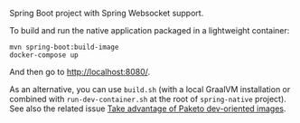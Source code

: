Spring Boot project with Spring Websocket support.

To build and run the native application packaged in a lightweight container:
```
mvn spring-boot:build-image
docker-compose up
```

And then go to [http://localhost:8080/](http://localhost:8080/).

As an alternative, you can use `build.sh` (with a local GraalVM installation or combined with
`run-dev-container.sh` at the root of `spring-native` project). See also the related issue
[Take advantage of Paketo dev-oriented images](https://github.com/spring-projects-experimental/spring-native/issues/227).